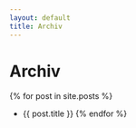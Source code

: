 ```yaml
---
layout: default 
title: Archiv 
---
```

# Archiv

{% for post in site.posts %}
-   {{ post.title }}
{% endfor %}
